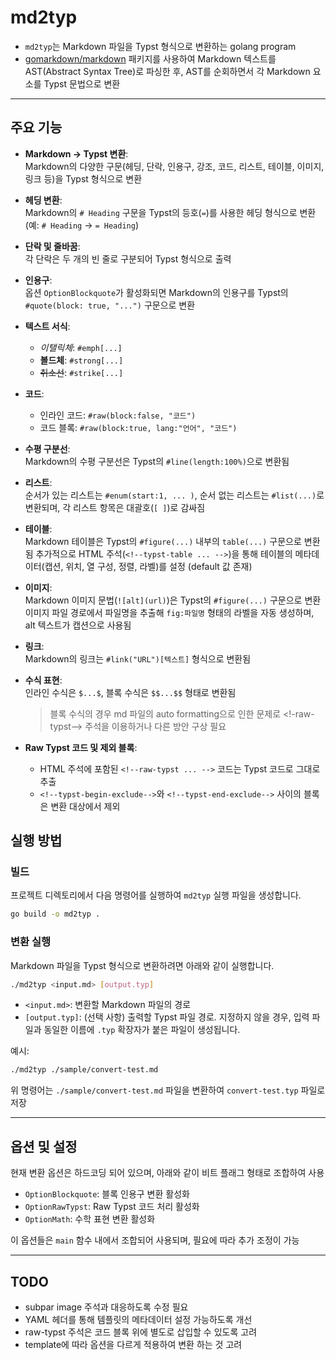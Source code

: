 # md2typ

- `md2typ`는 Markdown 파일을 Typst 형식으로 변환하는 golang program
- [gomarkdown/markdown](https://github.com/gomarkdown/markdown) 패키지를 사용하여 Markdown 텍스트를 AST(Abstract Syntax Tree)로 파싱한 후, AST를 순회하면서 각 Markdown 요소를 Typst 문법으로 변환

---

## 주요 기능

- **Markdown → Typst 변환**:  
  Markdown의 다양한 구문(헤딩, 단락, 인용구, 강조, 코드, 리스트, 테이블, 이미지, 링크 등)을 Typst 형식으로 변환

- **헤딩 변환**:  
  Markdown의 `# Heading` 구문을 Typst의 등호(`=`)를 사용한 헤딩 형식으로 변환 (예: `# Heading` → `= Heading`)

- **단락 및 줄바꿈**:  
  각 단락은 두 개의 빈 줄로 구분되어 Typst 형식으로 출력

- **인용구**:  
  옵션 `OptionBlockquote`가 활성화되면 Markdown의 인용구를 Typst의 `#quote(block: true, "...")` 구문으로 변환

- **텍스트 서식**:

  - _이탤릭체_: `#emph[...]`
  - **볼드체**: `#strong[...]`
  - ~~취소선~~: `#strike[...]`

- **코드**:

  - 인라인 코드: `#raw(block:false, "코드")`
  - 코드 블록: `#raw(block:true, lang:"언어", "코드")`

- **수평 구분선**:  
  Markdown의 수평 구분선은 Typst의 `#line(length:100%)`으로 변환됨

- **리스트**:  
  순서가 있는 리스트는 `#enum(start:1, ... )`, 순서 없는 리스트는 `#list(...)`로 변환되며, 각 리스트 항목은 대괄호(`[ ]`)로 감싸짐

- **테이블**:  
  Markdown 테이블은 Typst의 `#figure(...)` 내부의 `table(...)` 구문으로 변환됨
  추가적으로 HTML 주석(`<!--typst-table ... -->`)을 통해 테이블의 메타데이터(캡션, 위치, 열 구성, 정렬, 라벨)를 설정 (default 값 존재)

- **이미지**:  
  Markdown 이미지 문법(`![alt](url)`)은 Typst의 `#figure(...)` 구문으로 변환
  이미지 파일 경로에서 파일명을 추출해 `fig:파일명` 형태의 라벨을 자동 생성하며, alt 텍스트가 캡션으로 사용됨

- **링크**:  
  Markdown의 링크는 `#link("URL")[텍스트]` 형식으로 변환됨

- **수식 표현**:  
  인라인 수식은 `$...$`, 블록 수식은 `$$...$$` 형태로 변환됨

  > 블록 수식의 경우 md 파일의 auto formatting으로 인한 문제로 <!-raw-typst--> 주석을 이용하거나 다른 방안 구상 필요

- **Raw Typst 코드 및 제외 블록**:
  - HTML 주석에 포함된 `<!--raw-typst ... -->` 코드는 Typst 코드로 그대로 추출
  - `<!--typst-begin-exclude-->`와 `<!--typst-end-exclude-->` 사이의 블록은 변환 대상에서 제외

## 실행 방법

### 빌드

프로젝트 디렉토리에서 다음 명령어를 실행하여 `md2typ` 실행 파일을 생성합니다.

```bash
go build -o md2typ .
```

### 변환 실행

Markdown 파일을 Typst 형식으로 변환하려면 아래와 같이 실행합니다.

```bash
./md2typ <input.md> [output.typ]
```

- `<input.md>`: 변환할 Markdown 파일의 경로
- `[output.typ]`: (선택 사항) 출력할 Typst 파일 경로. 지정하지 않을 경우, 입력 파일과 동일한 이름에 `.typ` 확장자가 붙은 파일이 생성됩니다.

예시:

```bash
./md2typ ./sample/convert-test.md
```

위 명령어는 `./sample/convert-test.md` 파일을 변환하여 `convert-test.typ` 파일로 저장

---

## 옵션 및 설정

현재 변환 옵션은 하드코딩 되어 있으며, 아래와 같이 비트 플래그 형태로 조합하여 사용

- `OptionBlockquote`: 블록 인용구 변환 활성화
- `OptionRawTypst`: Raw Typst 코드 처리 활성화
- `OptionMath`: 수학 표현 변환 활성화

이 옵션들은 `main` 함수 내에서 조합되어 사용되며, 필요에 따라 추가 조정이 가능

---

## TODO

- subpar image 주석과 대응하도록 수정 필요
- YAML 헤더를 통해 템플릿의 메타데이터 설정 가능하도록 개선
- raw-typst 주석은 코드 블록 위에 별도로 삽입할 수 있도록 고려
- template에 따라 옵션을 다르게 적용하여 변환 하는 것 고려
